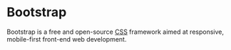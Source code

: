 # Bootstrap

Bootstrap is a free and open-source [CSS](/wiki/CSS) framework aimed at responsive, mobile-first front-end web development.